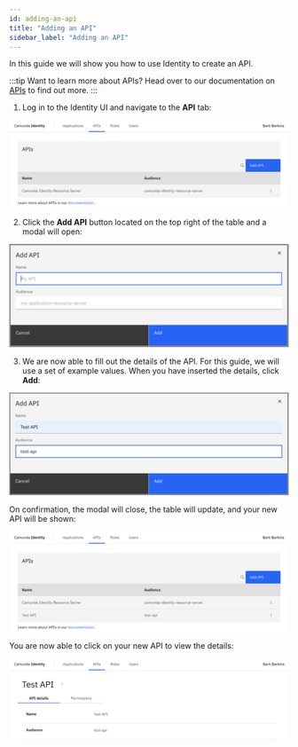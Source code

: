 ```yaml
---
id: adding-an-api
title: "Adding an API"
sidebar_label: "Adding an API"
---
```


In this guide we will show you how to use Identity to create an API.

:::tip Want to learn more about APIs?
Head over to our documentation on [APIs](/self-managed/concepts/access-control/apis.md) to find out more.
:::

1. Log in to the Identity UI and navigate to the **API** tab:

![add-api-tab](img/add-api-tab.png)

2. Click the **Add API** button located on the top right of the table and a modal will open:

![add-api-modal-1](img/add-api-modal-1.png)

3. We are now able to fill out the details of the API. For this guide, we will use a set of example values. When you have inserted the details, click **Add**:

![add-api-modal-2](img/add-api-modal-2.png)

On confirmation, the modal will close, the table will update, and your new API will be shown:

![add-api-refreshed-table](img/add-api-refreshed-table.png)

You are now able to click on your new API to view the details:

![add-api-details](img/add-api-details.png)
